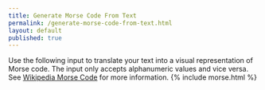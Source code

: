 ```yaml
---
title: Generate Morse Code From Text
permalink: /generate-morse-code-from-text.html
layout: default
published: true
---
```

Use the following input to translate your text into a visual representation of Morse code. The input only accepts alphanumeric values and vice versa. See [Wikipedia Morse Code](https://en.wikipedia.org/wiki/Morse_code) for more information.
{% include morse.html %}
